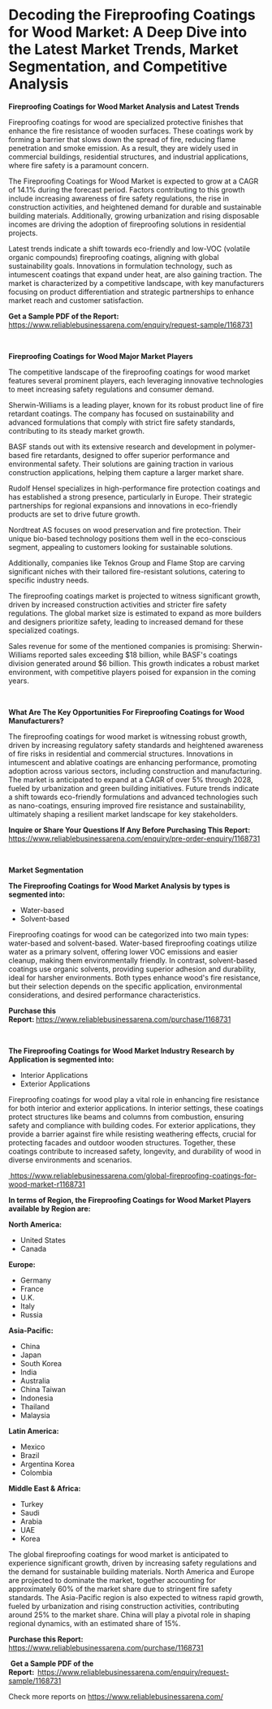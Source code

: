 <p><h1>Decoding the Fireproofing Coatings for Wood Market: A Deep Dive into the Latest Market Trends, Market Segmentation, and Competitive Analysis</h1></p><p><strong>Fireproofing Coatings for Wood Market Analysis and Latest Trends</strong></p>
<p><p>Fireproofing coatings for wood are specialized protective finishes that enhance the fire resistance of wooden surfaces. These coatings work by forming a barrier that slows down the spread of fire, reducing flame penetration and smoke emission. As a result, they are widely used in commercial buildings, residential structures, and industrial applications, where fire safety is a paramount concern.</p><p>The Fireproofing Coatings for Wood Market is expected to grow at a CAGR of 14.1% during the forecast period. Factors contributing to this growth include increasing awareness of fire safety regulations, the rise in construction activities, and heightened demand for durable and sustainable building materials. Additionally, growing urbanization and rising disposable incomes are driving the adoption of fireproofing solutions in residential projects.</p><p>Latest trends indicate a shift towards eco-friendly and low-VOC (volatile organic compounds) fireproofing coatings, aligning with global sustainability goals. Innovations in formulation technology, such as intumescent coatings that expand under heat, are also gaining traction. The market is characterized by a competitive landscape, with key manufacturers focusing on product differentiation and strategic partnerships to enhance market reach and customer satisfaction.</p></p>
<p><strong>Get a Sample PDF of the Report:&nbsp;</strong> <a href="https://www.reliablebusinessarena.com/enquiry/request-sample/1168731?utm_campaign=2137&utm_medium=2&utm_source=Github&utm_content=ia&utm_term=29032025&utm_id=fireproofing-coatings-for-wood">https://www.reliablebusinessarena.com/enquiry/request-sample/1168731</a></p>
<p>&nbsp;</p>
<p><strong>Fireproofing Coatings for Wood Major Market Players</strong></p>
<p><p>The competitive landscape of the fireproofing coatings for wood market features several prominent players, each leveraging innovative technologies to meet increasing safety regulations and consumer demand. </p><p>Sherwin-Williams is a leading player, known for its robust product line of fire retardant coatings. The company has focused on sustainability and advanced formulations that comply with strict fire safety standards, contributing to its steady market growth.</p><p>BASF stands out with its extensive research and development in polymer-based fire retardants, designed to offer superior performance and environmental safety. Their solutions are gaining traction in various construction applications, helping them capture a larger market share. </p><p>Rudolf Hensel specializes in high-performance fire protection coatings and has established a strong presence, particularly in Europe. Their strategic partnerships for regional expansions and innovations in eco-friendly products are set to drive future growth.</p><p>Nordtreat AS focuses on wood preservation and fire protection. Their unique bio-based technology positions them well in the eco-conscious segment, appealing to customers looking for sustainable solutions. </p><p>Additionally, companies like Teknos Group and Flame Stop are carving significant niches with their tailored fire-resistant solutions, catering to specific industry needs.</p><p>The fireproofing coatings market is projected to witness significant growth, driven by increased construction activities and stricter fire safety regulations. The global market size is estimated to expand as more builders and designers prioritize safety, leading to increased demand for these specialized coatings.</p><p>Sales revenue for some of the mentioned companies is promising: Sherwin-Williams reported sales exceeding $18 billion, while BASF's coatings division generated around $6 billion. This growth indicates a robust market environment, with competitive players poised for expansion in the coming years.</p></p>
<p>&nbsp;</p>
<p><strong>What Are The Key Opportunities For Fireproofing Coatings for Wood Manufacturers?</strong></p>
<p><p>The fireproofing coatings for wood market is witnessing robust growth, driven by increasing regulatory safety standards and heightened awareness of fire risks in residential and commercial structures. Innovations in intumescent and ablative coatings are enhancing performance, promoting adoption across various sectors, including construction and manufacturing. The market is anticipated to expand at a CAGR of over 5% through 2028, fueled by urbanization and green building initiatives. Future trends indicate a shift towards eco-friendly formulations and advanced technologies such as nano-coatings, ensuring improved fire resistance and sustainability, ultimately shaping a resilient market landscape for key stakeholders.</p></p>
<p><strong>Inquire or Share Your Questions If Any Before Purchasing This Report:</strong> <a href="https://www.reliablebusinessarena.com/enquiry/pre-order-enquiry/1168731?utm_campaign=2137&utm_medium=2&utm_source=Github&utm_content=ia&utm_term=29032025&utm_id=fireproofing-coatings-for-wood">https://www.reliablebusinessarena.com/enquiry/pre-order-enquiry/1168731</a></p>
<p>&nbsp;</p>
<p><strong>Market Segmentation</strong></p>
<p><strong>The Fireproofing Coatings for Wood Market Analysis by types is segmented into:</strong></p>
<p><ul><li>Water-based</li><li>Solvent-based</li></ul></p>
<p><p>Fireproofing coatings for wood can be categorized into two main types: water-based and solvent-based. Water-based fireproofing coatings utilize water as a primary solvent, offering lower VOC emissions and easier cleanup, making them environmentally friendly. In contrast, solvent-based coatings use organic solvents, providing superior adhesion and durability, ideal for harsher environments. Both types enhance wood's fire resistance, but their selection depends on the specific application, environmental considerations, and desired performance characteristics.</p></p>
<p><strong>Purchase this Report:&nbsp;</strong><a href="https://www.reliablebusinessarena.com/purchase/1168731?utm_campaign=2137&utm_medium=2&utm_source=Github&utm_content=ia&utm_term=29032025&utm_id=fireproofing-coatings-for-wood">https://www.reliablebusinessarena.com/purchase/1168731</a></p>
<p>&nbsp;</p>
<p><strong>The Fireproofing Coatings for Wood Market Industry Research by Application is segmented into:</strong></p>
<p><ul><li>Interior Applications</li><li>Exterior Applications</li></ul></p>
<p><p>Fireproofing coatings for wood play a vital role in enhancing fire resistance for both interior and exterior applications. In interior settings, these coatings protect structures like beams and columns from combustion, ensuring safety and compliance with building codes. For exterior applications, they provide a barrier against fire while resisting weathering effects, crucial for protecting facades and outdoor wooden structures. Together, these coatings contribute to increased safety, longevity, and durability of wood in diverse environments and scenarios.</p></p>
<p><a href="https://www.reliablebusinessarena.com/global-fireproofing-coatings-for-wood-market-r1168731?utm_campaign=2137&utm_medium=2&utm_source=Github&utm_content=ia&utm_term=29032025&utm_id=fireproofing-coatings-for-wood">&nbsp;https://www.reliablebusinessarena.com/global-fireproofing-coatings-for-wood-market-r1168731</a></p>
<p><strong>In terms of Region, the Fireproofing Coatings for Wood Market Players available by Region are:</strong></p>
<p>
    <p> <strong> North America: </strong>
        <ul>
            <li>United States</li>
            <li>Canada</li>
        </ul>
        </p> 
    <p> <strong> Europe: </strong>
        <ul>
            <li>Germany</li>
            <li>France</li>
            <li>U.K.</li>
            <li>Italy</li>
            <li>Russia</li>
        </ul>
        </p> 
    <p> <strong> Asia-Pacific: </strong>
        <ul>
            <li>China</li>
            <li>Japan</li>
            <li>South Korea</li>
            <li>India</li>
            <li>Australia</li>
            <li>China Taiwan</li>
            <li>Indonesia</li>
            <li>Thailand</li>
            <li>Malaysia</li>
        </ul>
        </p> 
    <p> <strong> Latin America: </strong>
        <ul>
            <li>Mexico</li>
            <li>Brazil</li>
            <li>Argentina Korea</li>
            <li>Colombia</li>
        </ul>
        </p> 
    <p> <strong> Middle East & Africa: </strong>
        <ul>
            <li>Turkey</li>
            <li>Saudi</li>
            <li>Arabia</li>
            <li>UAE</li>
            <li>Korea</li>
        </ul>
    </p>
    </p>
<p><p>The global fireproofing coatings for wood market is anticipated to experience significant growth, driven by increasing safety regulations and the demand for sustainable building materials. North America and Europe are projected to dominate the market, together accounting for approximately 60% of the market share due to stringent fire safety standards. The Asia-Pacific region is also expected to witness rapid growth, fueled by urbanization and rising construction activities, contributing around 25% to the market share. China will play a pivotal role in shaping regional dynamics, with an estimated share of 15%.</p></p>
<p><strong>Purchase this Report: </strong><a href="https://www.reliablebusinessarena.com/purchase/1168731?utm_campaign=2137&utm_medium=2&utm_source=Github&utm_content=ia&utm_term=29032025&utm_id=fireproofing-coatings-for-wood">https://www.reliablebusinessarena.com/purchase/1168731</a></p>
<p>&nbsp;<strong>Get a Sample PDF of the Report:&nbsp;&nbsp;</strong><a href="https://www.reliablebusinessarena.com/enquiry/request-sample/1168731?utm_campaign=2137&utm_medium=2&utm_source=Github&utm_content=ia&utm_term=29032025&utm_id=fireproofing-coatings-for-wood">https://www.reliablebusinessarena.com/enquiry/request-sample/1168731</a></p>
<p><strong></strong></p>
<p>Check more reports on <a href="https://www.reliablebusinessarena.com/?utm_campaign=2137&utm_medium=2&utm_source=Github&utm_content=ia&utm_term=29032025&utm_id=fireproofing-coatings-for-wood">https://www.reliablebusinessarena.com/</a></p>